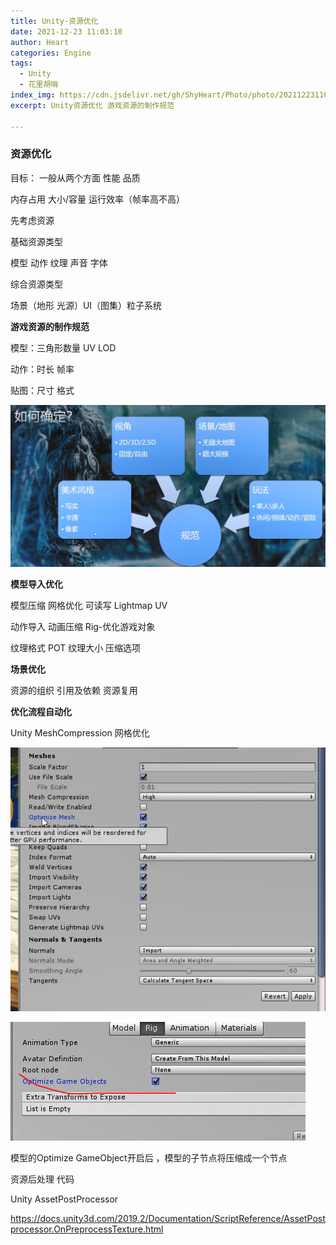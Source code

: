 ```yaml
---
title: Unity-资源优化
date: 2021-12-23 11:03:10
author: Heart
categories: Engine
tags:
  - Unity
  - 花里胡哨
index_img: https://cdn.jsdelivr.net/gh/ShyHeart/Photo/photo/20211223110604.png
excerpt: Unity资源优化 游戏资源的制作规范

---
```


### 资源优化

目标： 一般从两个方面 性能 品质

内存占用 大小/容量 运行效率（帧率高不高）

先考虑资源

基础资源类型

模型 动作 纹理 声音 字体

综合资源类型

场景（地形 光源）UI（图集）粒子系统

**游戏资源的制作规范**

模型：三角形数量 UV LOD

动作：时长 帧率

贴图：尺寸 格式

![image-20211209094742121](Unity资源优化/image-20211209094742121.png)



**模型导入优化**

模型压缩 网格优化 可读写 Lightmap UV

动作导入 动画压缩 Rig-优化游戏对象

纹理格式 POT 纹理大小 压缩选项

**场景优化**

资源的组织 引用及依赖 资源复用

**优化流程自动化**

Unity MeshCompression 网格优化

![image-20211209100212083](Unity资源优化/image-20211209100212083.png)



![image-20211209100358273](Unity资源优化/image-20211209100358273.png)

模型的Optimize GameObject开启后 ，模型的子节点将压缩成一个节点



资源后处理 代码

Unity AssetPostProcessor

https://docs.unity3d.com/2019.2/Documentation/ScriptReference/AssetPostprocessor.OnPreprocessTexture.html

